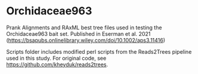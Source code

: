 # Orchidaceae963

Prank Alignments and RAxML best tree files used in testing the Orchidaceae963 bait set. Published in Eserman et al. 2021 (https://bsapubs.onlinelibrary.wiley.com/doi/10.1002/aps3.11416)

Scripts folder includes modified perl scripts from the Reads2Trees pipeline used in this study. For original code, see https://github.com/kheyduk/reads2trees.
